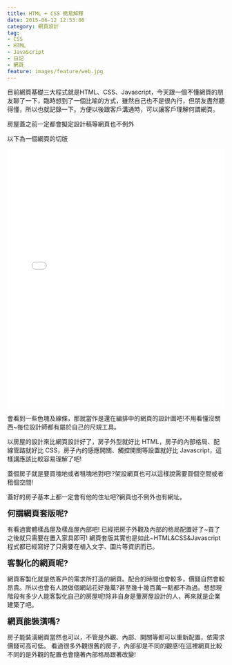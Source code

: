 ```yaml
---
title: HTML + CSS 簡易解釋
date: 2015-06-12 12:53:00
category: 網頁設計
tag:
- CSS
- HTML
- JavaScript
- 日記
- 網頁
feature: images/feature/web.jpg
---
```

目前網頁基礎三大程式就是HTML、CSS、Javascript，今天跟一個不懂網頁的朋友聊了一下，臨時想到了一個比喻的方式，雖然自己也不是很內行，但朋友盡然聽得懂，所以也就記錄一下。方便以後跟客戶溝通時，可以讓客戶理解何謂網頁。

房屋蓋之前一定都會擬定設計稿等網頁也不例外

以下為一個網頁的切版

<iframe style="width: 100%;" src="//codepen.io/dkbo/embed/xbwzKX/?height=600&amp;theme-id=4234&amp;default-tab=result" width="300" height="600" frameborder="no" scrolling="no" allowfullscreen="allowfullscreen">See the Pen <a href="http://codepen.io/dkbo/pen/xbwzKX/">xbwzKX</a> by dkbo (<a href="http://codepen.io/dkbo">@dkbo</a>) on <a href="http://codepen.io">CodePen</a>.
</iframe>

 會看到一些色塊及線條，那就當作是還在編排中的網頁的設計圖吧!不用看懂沒關西~每位設計師都有屬於自己的尺規工具。

以房屋的設計來比網頁設計好了，房子外型就好比 HTML，房子的內部格局、配線管路就好比 CSS，房子內的感應開關、觸控開關等設置就好比 Javascript，這樣講應該比較容易理解了吧!

蓋個房子就是要買塊地或者租塊地對吧!?架設網頁也可以這樣說需要買個空間或者租個空間!

蓋好的房子基本上都一定會有他的住址吧?網頁也不例外也有網址。



<span style="font-size: 14pt;">
  <strong>何謂網頁套版呢?</strong>
</span>

有看過實體樣品屋及樣品屋內部吧! 已經把房子外觀及內部的格局配置好了~買了之後就只需要在置入家具即可! 網頁套版其實也是如此~HTML&CSS&Javascript 程式都已經寫好了只需要在植入文字、圖片等資訊而已。

<span style="font-size: 14pt;">
  <strong>客製化的網頁呢? </strong>
</span>

網頁客製化就是依客戶的需求所打造的網頁。配合的時間也會較多，價錢自然會較昂貴。所以也會有人說做個網站花好幾萬?甚至幾十幾百萬一點都不為過。想想現階段有多少人能客製化自己的房屋呢!除非自身是董房屋設計的人，再來就是企業建築了吧。

<span style="font-size: 14pt;">
  <strong>網頁能裝潢嗎?</strong>
</span>

房子能裝潢網頁當然也可以，不管是外觀、內部、開關等都可以重新配置，依需求價錢可高可低。 看過很多外觀很舊的房子，內部卻是不同的觀感!在這裡網頁比較不同的是外觀的配置也會隨著內部格局跟著改變!
